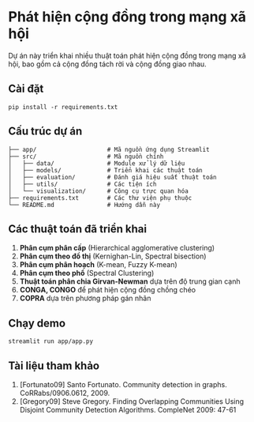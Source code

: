 # Phát hiện cộng đồng trong mạng xã hội

Dự án này triển khai nhiều thuật toán phát hiện cộng đồng trong mạng xã hội, bao gồm cả cộng đồng tách rời và cộng đồng giao nhau.

## Cài đặt

```
pip install -r requirements.txt
```

## Cấu trúc dự án

```
├── app/                    # Mã nguồn ứng dụng Streamlit
├── src/                    # Mã nguồn chính
│   ├── data/               # Module xử lý dữ liệu
│   ├── models/             # Triển khai các thuật toán
│   ├── evaluation/         # Đánh giá hiệu suất thuật toán
│   ├── utils/              # Các tiện ích
│   └── visualization/      # Công cụ trực quan hóa
├── requirements.txt        # Các thư viện phụ thuộc
└── README.md               # Hướng dẫn này
```

## Các thuật toán đã triển khai

1. **Phân cụm phân cấp** (Hierarchical agglomerative clustering)
2. **Phân cụm theo đồ thị** (Kernighan-Lin, Spectral bisection)
3. **Phân cụm phân hoạch** (K-mean, Fuzzy K-mean)
4. **Phân cụm theo phổ** (Spectral Clustering)
5. **Thuật toán phân chia Girvan-Newman** dựa trên độ trung gian cạnh
6. **CONGA, CONGO** để phát hiện cộng đồng chồng chéo
7. **COPRA** dựa trên phương pháp gán nhãn

## Chạy demo

```
streamlit run app/app.py
```

## Tài liệu tham khảo

1. [Fortunato09] Santo Fortunato. Community detection in graphs. CoRRabs/0906.0612, 2009.
2. [Gregory09] Steve Gregory. Finding Overlapping Communities Using Disjoint Community Detection Algorithms. CompleNet 2009: 47-61
